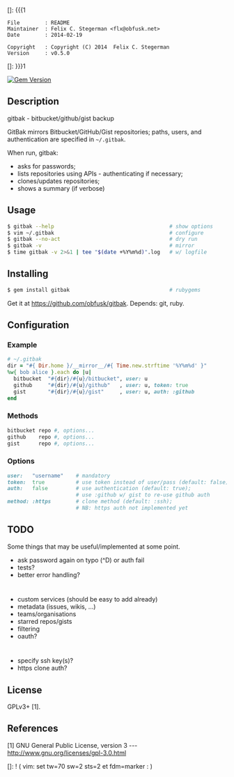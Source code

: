[]: {{{1

    File        : README
    Maintainer  : Felix C. Stegerman <flx@obfusk.net>
    Date        : 2014-02-19

    Copyright   : Copyright (C) 2014  Felix C. Stegerman
    Version     : v0.5.0

[]: }}}1

[![Gem Version](https://badge.fury.io/rb/gitbak.png)](http://badge.fury.io/rb/gitbak)

## Description

  gitbak - bitbucket/github/gist backup

  GitBak mirrors Bitbucket/GitHub/Gist repositories; paths, users, and
  authentication are specified in `~/.gitbak`.

  When run, gitbak:

  * asks for passwords;
  * lists repositories using APIs - authenticating if necessary;
  * clones/updates repositories;
  * shows a summary (if verbose)

## Usage

```bash
$ gitbak --help                                     # show options
$ vim ~/.gitbak                                     # configure
$ gitbak --no-act                                   # dry run
$ gitbak -v                                         # mirror
$ time gitbak -v 2>&1 | tee "$(date +%Y%m%d)".log   # w/ logfile
```

## Installing

```bash
$ gem install gitbak                                # rubygems
```

  Get it at https://github.com/obfusk/gitbak.  Depends: git, ruby.

## Configuration

### Example

```ruby
# ~/.gitbak
dir = "#{ Dir.home }/__mirror__/#{ Time.new.strftime '%Y%m%d' }"
%w{ bob alice }.each do |u|
  bitbucket  "#{dir}/#{u}/bitbucket", user: u
  github     "#{dir}/#{u}/github"   , user: u, token: true
  gist       "#{dir}/#{u}/gist"     , user: u, auth: :github
end
```

### Methods

```ruby
bitbucket repo #, options...
github    repo #, options...
gist      repo #, options...
```

### Options

```ruby
user:   "username"    # mandatory
token:  true          # use token instead of user/pass (default: false)
auth:   false         # use authentication (default: true);
                      # use :github w/ gist to re-use github auth
method: :https        # clone method (default: :ssh);
                      # NB: https auth not implemented yet
```

## TODO

  Some things that may be useful/implemented at some point.

  * ask password again on typo (^D) or auth fail
  * tests?
  * better error handling?

#

  * custom services (should be easy to add already)
  * metadata (issues, wikis, ...)
  * teams/organisations
  * starred repos/gists
  * filtering
  * oauth?

#

  * specify ssh key(s)?
  * https clone auth?

## License

  GPLv3+ [1].

## References

  [1] GNU General Public License, version 3
  --- http://www.gnu.org/licenses/gpl-3.0.html

[]: ! ( vim: set tw=70 sw=2 sts=2 et fdm=marker : )
